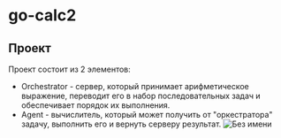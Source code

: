 # go-calc2

## Проект
Проект состоит из 2 элементов:
* Orchestrator - сервер, который принимает арифметическое выражение, переводит его в набор последовательных задач и обеспечивает порядок их выполнения.
* Agent - вычислитель, который может получить от "оркестратора" задачу, выполнить его и вернуть серверу результат.
![Без имени](https://github.com/user-attachments/assets/898f6bb0-2385-420f-b0a6-2d0f9f0efb8f)
